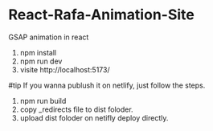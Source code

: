 # React-Rafa-Animation-Site
GSAP animation in react

1. npm install
2. npm run dev
3. visite http://localhost:5173/

#tip
If you wanna publush it on netlify, just follow the steps.
1. npm run build
2. copy _redirects file to dist foloder.
3. upload dist foloder on netifly deploy directly.

